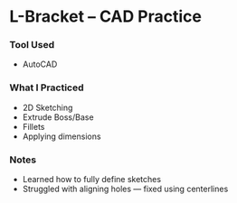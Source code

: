 # L-Bracket – CAD Practice

### Tool Used
- AutoCAD

### What I Practiced
- 2D Sketching
- Extrude Boss/Base
- Fillets
- Applying dimensions

### Notes
- Learned how to fully define sketches
- Struggled with aligning holes — fixed using centerlines
